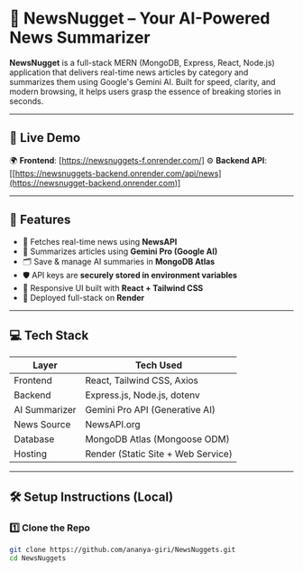 # 📰 NewsNugget – Your AI-Powered News Summarizer

**NewsNugget** is a full-stack MERN (MongoDB, Express, React, Node.js) application that delivers real-time news articles by category and summarizes them using Google's Gemini AI. Built for speed, clarity, and modern browsing, it helps users grasp the essence of breaking stories in seconds.

---

## 🔗 Live Demo

🌍 **Frontend**: [https://newsnuggets-f.onrender.com/]
⚙️ **Backend API**: [[https://newsnuggets-backend.onrender.com/api/news](https://newsnugget-backend.onrender.com)]

---

## 🚀 Features

- 📡 Fetches real-time news using **NewsAPI**
- 🧠 Summarizes articles using **Gemini Pro (Google AI)**
- 🗂 Save & manage AI summaries in **MongoDB Atlas**
- 🛡 API keys are **securely stored in environment variables**
- 🧾 Responsive UI built with **React + Tailwind CSS**
- 🔁 Deployed full-stack on **Render**

---

## 💻 Tech Stack

| Layer         | Tech Used                            |
|---------------|--------------------------------------|
| Frontend      | React, Tailwind CSS, Axios           |
| Backend       | Express.js, Node.js, dotenv          |
| AI Summarizer | Gemini Pro API (Generative AI)       |
| News Source   | NewsAPI.org                          |
| Database      | MongoDB Atlas (Mongoose ODM)         |
| Hosting       | Render (Static Site + Web Service)   |

---


## 🛠️ Setup Instructions (Local)

### 1️⃣ Clone the Repo

```bash
git clone https://github.com/ananya-giri/NewsNuggets.git
cd NewsNuggets
